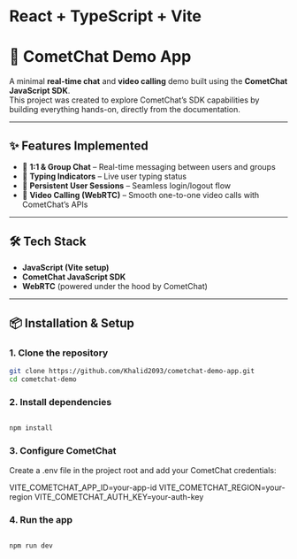 # React + TypeScript + Vite

# 🚀 CometChat Demo App

A minimal **real-time chat** and **video calling** demo built using the **CometChat JavaScript SDK**.  
This project was created to explore CometChat’s SDK capabilities by building everything hands-on, directly from the documentation.

---

## ✨ Features Implemented

- 💬 **1:1 & Group Chat** – Real-time messaging between users and groups
- 👀 **Typing Indicators** – Live user typing status
- 🔐 **Persistent User Sessions** – Seamless login/logout flow
- 🎥 **Video Calling (WebRTC)** – Smooth one-to-one video calls with CometChat’s APIs

---

## 🛠️ Tech Stack

- **JavaScript (Vite setup)**
- **CometChat JavaScript SDK**
- **WebRTC** (powered under the hood by CometChat)

---

## 📦 Installation & Setup

### 1. Clone the repository

```bash
git clone https://github.com/Khalid2093/cometchat-demo-app.git
cd cometchat-demo
```

### 2. Install dependencies

```bash

npm install
```

### 3. Configure CometChat

Create a .env file in the project root and add your CometChat credentials:

VITE_COMETCHAT_APP_ID=your-app-id
VITE_COMETCHAT_REGION=your-region
VITE_COMETCHAT_AUTH_KEY=your-auth-key

### 4. Run the app

```bash

npm run dev
```
